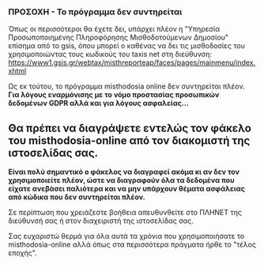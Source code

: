 ### ΠΡΟΣΟΧΗ - Το πρόγραμμα δεν συντηρείται

Όπως οι περισσότεροι θα έχετε δει, υπάρχει πλέον η "Υπηρεσία Προσωποποιημένης Πληροφόρησης Μισθοδοτούμενων Δημοσίου" επίσημα από το gsis, όπου μπορεί ο καθένας να δει τις μισθοδοσίες του χρησιμοποιώντας τους κωδικούς του taxis net στη διεύθυνση: https://www1.gsis.gr/webtax/misthreporteap/faces/pages/mainmenu/index.xhtml

Ως εκ τούτου, το πρόγραμμα misthodosia online δεν συντηρείται πλέον. **Για λόγους εναρμόνισης με το νόμο προστασίας προσωπικών δεδομένων GDPR αλλά και για λόγους ασφαλείας...**

## Θα πρέπει να διαγράψετε εντελώς τον φάκελο του misthodosia-online από τον διακομιστή της ιστοσελίδας σας.

**Είναι πολύ σημαντικό ο φάκελος να διαγραφεί ακόμα κι αν δεν τον χρησιμοποιείτε πλέον, ώστε να διαγραφούν όλα τα δεδομένα που είχατε ανεβάσει παλιότερα και να μην υπάρχουν θέματα ασφάλειας από κώδικα που δεν συντηρείται πλέον.**

Σε περίπτωση που χρειάζεστε βοήθεια απευθυνθείτε στο ΠΛΗΝΕΤ της διεύθυνσή σας ή στον διαχειριστή της ιστοσελίδας σας.

Σας ευχαριστώ θερμά για όλα αυτά τα χρόνια που χρησιμοποιήσατε το misthodosia-online αλλά όπως στα περισσότερα πράγματα ήρθε το "τέλος εποχής".